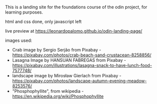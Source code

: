 This is a landing site for the foundations course of the odin project, for learning purposes.

html and css done, only javascript left

live preview at https://leonardopalomo.github.io/odin-landing-page/

images used: 
- Crab image by Sergio Serjão from Pixabay - https://pixabay.com/photos/crab-beach-sand-crustacean-8258856/
- Lasagna Image by HANSUAN FABREGAS from Pixabay - https://pixabay.com/illustrations/lasagna-snack-to-have-lunch-food-7577748/
- landscape image by Mirosław Gierlach from Pixabay - https://pixabay.com/photos/landscape-autumn-evening-meadow-8253576/
- "Phosphophyllite", from wikipedia - https://en.wikipedia.org/wiki/Phosphophyllite